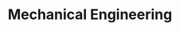 ---
layout: classification
title: Mechanical Engineering
image: /img/classifications/mechanical_engineering.jpeg
featured: false
applications: true
tags:
  - Manufacturing
  - Mechanical Design
# classification_partners:
#   - type: Classification Supporter
#     list:
#       - name: Rotaract Bangalore East
#         img: /img/partners/rbe.png
#       - name: Rotaract Bangalore East
#         img: /img/partners/rbe.png
description:
  Mechanical engineering is an engineering branch that combines engineering physics and mathematics principles with materials science to design, analyze, manufacture, and maintain mechanical systems. The mechanical engineering field requires an understanding of core areas including mechanics, dynamics, thermodynamics, materials science, structural analysis, and electricity. Mechanical Engineers physically manifest objects into the world.
# mentors:
#   - name: Testing Name
#     company: Company
#     img: /img/t1.png
#     social:
#       linkedin: https://www.linkedin.com/in/zeospec/
#       twitter: https://twitter.com/ZeoSpec
#       facebook: https://www.facebook.com/zeospec/
#       instagram: https://www.instagram.com/ZeoSpec/
#     introduction: The objective of the game is to get 3 sets of properties in distinct colors. The first player to 3 sets wins the game. There are some action cards, which let you get money/properties from other players. Important action cards, relevant for this post
---